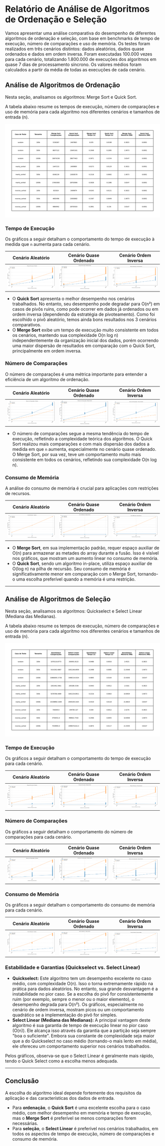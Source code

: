 # Relatório de Análise de Algoritmos de Ordenação e Seleção

Vamos apresentar uma análise comparativa do desempenho de diferentes algoritmos de ordenação e seleção, com base em benchmarks de tempo de execução, número de comparações e uso de memória. Os testes foram realizados em três cenários distintos: dados aleatórios, dados quase ordenados e dados em ordem inversa. Foram executadas 100.000 vezes para cada cenário, totalizando 1.800.000 de execuções dos algoritmos em quase 7 dias de processamento síncrono. Os valores médios foram calculados a partir da média de todas as execuções de cada cenário.

## Análise de Algoritmos de Ordenação

Nesta seção, analisamos os algoritmos: Merge Sort e Quick Sort.

A tabela abaixo resume os tempos de execução, número de comparações e uso de memória para cada algoritmo nos diferentes cenários e tamanhos de entrada (n).

![Tabela Comparativa de Tempo de Execução - Ordenação](output/sorting_results/sorting_comparison_table.png)

### Tempo de Execução

Os gráficos a seguir detalham o comportamento do tempo de execução à medida que `n` aumenta para cada cenário.

| Cenário Aleatório | Cenário Quase Ordenado | Cenário Ordem Inversa |
| :---: | :---: | :---: |
| ![Tempo de Execução - Aleatório](output/sorting_results/sorting_execution_time_random.png) | ![Tempo de Execução - Quase Ordenado](output/sorting_results/sorting_execution_time_nearly_sorted.png) | ![Tempo de Execução - Ordem Inversa](output/sorting_results/sorting_execution_time_reverse_sorted.png) |

- O **Quick Sort** apresenta o melhor desempenho nos cenários trabalhados. No entanto, seu desempenho pode degradar para O(n²) em casos de pivôs ruins, como pode ocorrer em dados já ordenados ou em ordem inversa (dependendo da estratégia de pivoteamento). Como foi escolhido o pivô aleatório, temos ainda bons resultados nos 3 cenários comparativos.
- O **Merge Sort** exibe um tempo de execução muito consistente em todos os cenários, mantendo sua complexidade O(n log n) independentemente da organização inicial dos dados, porém ocorrendo uma maior dispersão de resultados em comparação com o Quick Sort, principalmente em ordem inversa.

### Número de Comparações

O número de comparações é uma métrica importante para entender a eficiência de um algoritmo de ordenação.

| Cenário Aleatório | Cenário Quase Ordenado | Cenário Ordem Inversa |
| :---: | :---: | :---: |
| ![Comparações - Aleatório](output/sorting_results/sorting_comparisons_random.png) | ![Comparações - Quase Ordenado](output/sorting_results/sorting_comparisons_nearly_sorted.png) | ![Comparações - Ordem Inversa](output/sorting_results/sorting_comparisons_reverse_sorted.png) |

- O número de comparações segue a mesma tendência do tempo de execução, refletindo a complexidade teórica dos algoritmos. O Quick Sort realizou mais comparações e com mais dispersão dos dados a medida em que `n` aumenta, especialmente no cenário quase ordenado. O Merge Sort, por sua vez, teve um comportamento muito mais consistente em todos os cenários, refletindo sua complexidade O(n log n).

### Consumo de Memória

A análise do consumo de memória é crucial para aplicações com restrições de recursos.

| Cenário Aleatório | Cenário Quase Ordenado | Cenário Ordem Inversa |
| :---: | :---: | :---: |
| ![Uso de Memória - Aleatório](output/sorting_results/sorting_memory_usage_random.png) | ![Uso de Memória - Quase Ordenado](output/sorting_results/sorting_memory_usage_nearly_sorted.png) | ![Uso de Memória - Ordem Inversa](output/sorting_results/sorting_memory_usage_reverse_sorted.png) |

- O **Merge Sort**, em sua implementação padrão, requer espaço auxiliar de O(n) para armazenar as metades do array durante a fusão. Isso é visível nos gráficos, que mostram um aumento linear no consumo de memória.
- O **Quick Sort**, sendo um algoritmo in-place, utiliza espaço auxiliar de O(log n) na pilha de recursão. Seu consumo de memória é significativamente menor em comparação com o Merge Sort, tornando-o uma escolha preferível quando a memória é uma restrição.

---

## Análise de Algoritmos de Seleção

Nesta seção, analisamos os algoritmos: Quickselect e Select Linear (Mediana das Medianas).

A tabela abaixo resume os tempos de execução, número de comparações e uso de memória para cada algoritmo nos diferentes cenários e tamanhos de entrada (n).

![Tabela Comparativa de Tempo de Execução - Ordenação](output/selection_results/selection_comparison_table.png)

### Tempo de Execução

Os gráficos a seguir detalham o comportamento do tempo de execução para cada cenário.

| Cenário Aleatório | Cenário Quase Ordenado | Cenário Ordem Inversa |
| :---: | :---: | :---: |
| ![Tempo de Execução - Aleatório](output/selection_results/selection_execution_time_random.png) | ![Tempo de Execução - Quase Ordenado](output/selection_results/selection_execution_time_nearly_sorted.png) | ![Tempo de Execução - Ordem Inversa](output/selection_results/selection_execution_time_reverse_sorted.png) |

### Número de Comparações

Os gráficos a seguir detalham o comportamento do número de comparações para cada cenário.

| Cenário Aleatório | Cenário Quase Ordenado | Cenário Ordem Inversa |
| :---: | :---: | :---: |
| ![Comparações - Aleatório](output/selection_results/selection_comparisons_random.png) | ![Comparações - Quase Ordenado](output/selection_results/selection_comparisons_nearly_sorted.png) | ![Comparações - Ordem Inversa](output/selection_results/selection_comparisons_reverse_sorted.png) |

### Consumo de Memória

Os gráficos a seguir detalham o comportamento do consumo de memória para cada cenário.

| Cenário Aleatório | Cenário Quase Ordenado | Cenário Ordem Inversa |
| :---: | :---: | :---: |
| ![Uso de Memória - Aleatório](output/selection_results/selection_memory_usage_random.png) | ![Uso de Memória - Quase Ordenado](output/selection_results/selection_memory_usage_nearly_sorted.png) | ![Uso de Memória - Ordem Inversa](output/selection_results/selection_memory_usage_reverse_sorted.png) |

### Estabilidade e Garantias (Quickselect vs. Select Linear)

- **Quickselect:** Este algoritmo tem um desempenho excelente no caso médio, com complexidade O(n). Isso o torna extremamente rápido na prática para dados aleatórios. No entanto, sua grande desvantagem é a instabilidade no pior caso. Se a escolha do pivô for consistentemente ruim (por exemplo, sempre o menor ou o maior elemento), o desempenho degrada para O(n²). Os gráficos, especialmente no cenário de ordem inversa, mostram picos ou um comportamento quadrático se a implementação do pivô for simples.
- **Select Linear (Mediana das Medianas):** A principal vantagem deste algoritmo é sua garantia de tempo de execução linear no pior caso (O(n)). Ele alcança isso através da garantia que a partição seja sempre "boa o suficiente". Embora sua constante de complexidade seja maior que a do Quickselect no caso médio (tornando-o mais lento em média), ele ofereceu um comportamento superior nos cenários trabalhados.

Pelos gráficos, observa-se que o Select Linear é geralmente mais rápido, tendo o Quick Select como a escolha menos adequada.

---

## Conclusão

A escolha do algoritmo ideal depende fortemente dos requisitos da aplicação e das características dos dados de entrada.

- Para **ordenação**, o **Quick Sort** é uma excelente escolha para o caso médio, com melhor desempenho em memória e tempo de execução, mas o **Merge Sort** é preferível se menos comparações forem necessárias. 
- Para **seleção**, o **Select Linear** é preferível nos cenários trabalhados, em todos os aspectos de tempo de execução, número de comparações e consumo de memória. 
